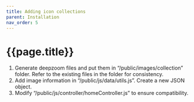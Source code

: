 ```yaml
---
title: Adding icon collections
parent: Installation
nav_order: 5
---
```


# {{page.title}}

1. Generate deepzoom files and put them in “/public/images/collection”  folder. Refer to the existing files in the folder for consistency.
2. Add image information in “/public/js/data/utils.js”. Create a new JSON object.
3. Modify “/public/js/controller/homeController.js” to ensure compatibility.
